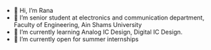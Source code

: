 - 👋 Hi, I’m Rana 
- 🏫 I’m senior student at electronics and communication department, Faculty of Engineering, Ain Shams University
- 🌱 I’m currently learning Analog IC Design, Digital IC Design. 
- 💞️ I’m currently open for summer internships


<!---
RanaMagdy20/RanaMagdy20 is a ✨ special ✨ repository because its `README.md` (this file) appears on your GitHub profile.
You can click the Preview link to take a look at your changes.
--->
